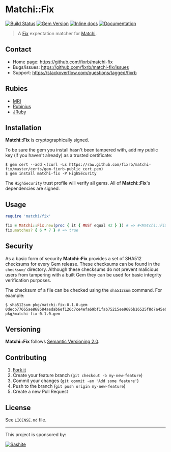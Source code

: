 # Matchi::Fix

[![Build Status](https://travis-ci.org/fixrb/matchi-fix.svg?branch=master)][travis]
[![Gem Version](https://badge.fury.io/rb/matchi-fix.svg)][gem]
[![Inline docs](http://inch-ci.org/github/fixrb/matchi-fix.svg?branch=master)][inchpages]
[![Documentation](http://img.shields.io/:yard-docs-38c800.svg)][rubydoc]

> A [Fix](https://github.com/fixrb/fix) expectation matcher for [Matchi](https://github.com/fixrb/matchi).

## Contact

* Home page: https://github.com/fixrb/matchi-fix
* Bugs/issues: https://github.com/fixrb/matchi-fix/issues
* Support: https://stackoverflow.com/questions/tagged/fixrb

## Rubies

* [MRI](https://www.ruby-lang.org/)
* [Rubinius](http://rubini.us/)
* [JRuby](http://jruby.org/)

## Installation

__Matchi::Fix__ is cryptographically signed.

To be sure the gem you install hasn't been tampered with, add my public key (if you haven't already) as a trusted certificate:

    $ gem cert --add <(curl -Ls https://raw.github.com/fixrb/matchi-fix/master/certs/gem-fixrb-public_cert.pem)
    $ gem install matchi-fix -P HighSecurity

The `HighSecurity` trust profile will verify all gems.  All of __Matchi::Fix__'s dependencies are signed.

## Usage

```ruby
require 'matchi/fix'

fix = Matchi::Fix.new(proc { it { MUST equal 42 } }) # => #<Matchi::Fix:0x007fe4ba2cc530 @expected=#<Proc:0x007fe4ba2cc558@(irb):3>>
fix.matches? { 6 * 7 } # => true
```

## Security

As a basic form of security __Matchi::Fix__ provides a set of SHA512 checksums for
every Gem release.  These checksums can be found in the `checksum/` directory.
Although these checksums do not prevent malicious users from tampering with a
built Gem they can be used for basic integrity verification purposes.

The checksum of a file can be checked using the `sha512sum` command.  For
example:

    $ sha512sum pkg/matchi-fix-0.1.0.gem
    0decb77665ae868584aedab6ef126c7ce4efa69bf1fab75215ee9686b16525f8d7a45e03dc3145cb320371d8ddf2ffff90de34f5778fe55b11ce4cb4996a7f5a  pkg/matchi-fix-0.1.0.gem

## Versioning

__Matchi::Fix__ follows [Semantic Versioning 2.0](http://semver.org/).

## Contributing

1. [Fork it](https://github.com/fixrb/matchi-fix/fork)
2. Create your feature branch (`git checkout -b my-new-feature`)
3. Commit your changes (`git commit -am 'Add some feature'`)
4. Push to the branch (`git push origin my-new-feature`)
5. Create a new Pull Request

## License

See `LICENSE.md` file.

[gem]: https://rubygems.org/gems/matchi-fix
[travis]: https://travis-ci.org/fixrb/matchi-fix
[inchpages]: http://inch-ci.org/github/fixrb/matchi-fix/
[rubydoc]: http://rubydoc.info/gems/matchi-fix/frames

***

This project is sponsored by:

[![Sashite](http://www.sashite.com/assets/img/sashite.png)](http://www.sashite.com/)
